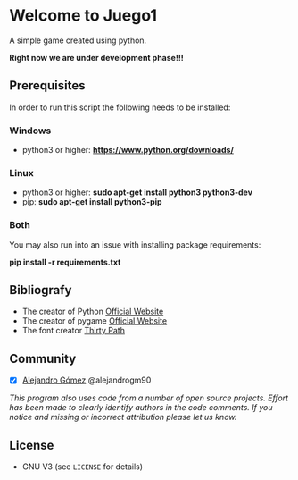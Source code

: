 # Welcome to Juego1 #

A simple game created using python.

__Right now we are under development phase!!!__

## Prerequisites ##
In order to run this script the following needs to be installed:

### Windows ###
 - python3 or higher: __https://www.python.org/downloads/__

### Linux ###
 - python3 or higher: __sudo apt-get install python3 python3-dev__
 - pip: __sudo apt-get install python3-pip__

### Both ###
You may also run into an issue with installing package requirements:

__pip install -r requirements.txt__


## Bibliografy ##
- The creator of Python [Official Website](https://www.python.org)
- The creator of pygame [Official Website](https://www.pygame.org)
- The font creator [Thirty Path](https://www.dafont.com/es/thirtypath.d7374)


## Community ##
- [x] [Alejandro Gómez](https://github.com/alejandrogm90) @alejandrogm90

*This program also uses code from a number of open source projects. Effort has been made to clearly identify authors in the code comments. If you notice and missing or incorrect attribution please let us know.*


## License ##
* GNU V3 (see `LICENSE` for details)
